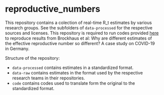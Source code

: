 # reproductive_numbers

This repository contains a colection of real-time R_t estimates by various research groups. See the subfolders of `data-processed` for the respective sources and licenses. This repository is required to run codes provided [here](https://github.com/ElisabethBrockhaus/Rt_estimate_reconstruction) to reproduce results from Brockhaus et al: Why are different estimates of the effective reproductive number so different? A case study on COVID-19 in Germany.

Structure of the repository:
- `data-processed` contains estimates in a standardized format.
- `data-raw` contains estimates in the format used by the respective research teams in their repositories.
- `code` contains codes used to translate form the original to the standardized format.
